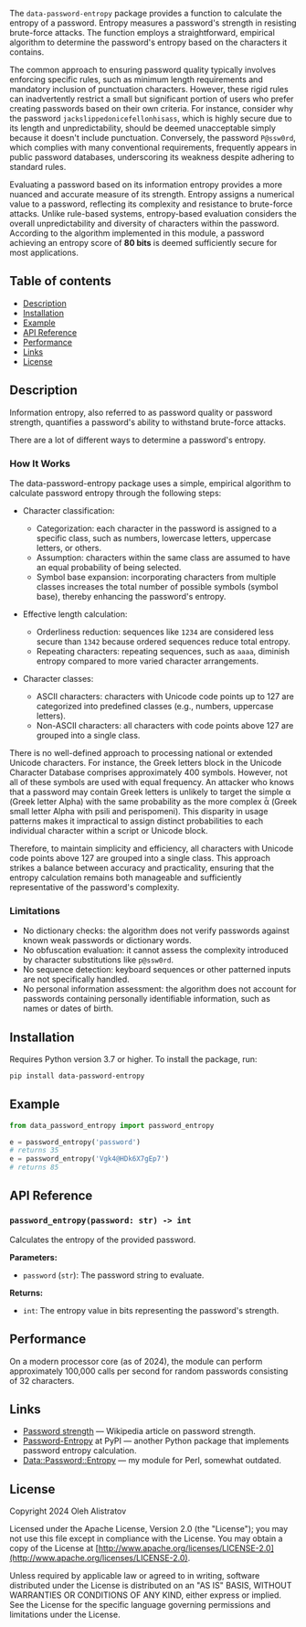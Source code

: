 The `data-password-entropy` package provides a function to calculate the entropy of a password. Entropy measures a password's strength in resisting brute-force attacks. The function employs a straightforward, empirical algorithm to determine the password's entropy based on the characters it contains.

The common approach to ensuring password quality typically involves enforcing specific rules, such as minimum length requirements and mandatory inclusion of punctuation characters. However, these rigid rules can inadvertently restrict a small but significant portion of users who prefer creating passwords based on their own criteria. For instance, consider why the password `jackslippedonicefellonhisass`, which is highly secure due to its length and unpredictability, should be deemed unacceptable simply because it doesn't include punctuation. Conversely, the password `P@ssw0rd`, which complies with many conventional requirements, frequently appears in public password databases, underscoring its weakness despite adhering to standard rules.

Evaluating a password based on its information entropy provides a more nuanced and accurate measure of its strength. Entropy assigns a numerical value to a password, reflecting its complexity and resistance to brute-force attacks. Unlike rule-based systems, entropy-based evaluation considers the overall unpredictability and diversity of characters within the password. According to the algorithm implemented in this module, a password achieving an entropy score of **80 bits** is deemed sufficiently secure for most applications.

## Table of contents
* [Description](#description)
* [Installation](#installation)
* [Example](#example)
* [API Reference](#api-reference)
* [Performance](#performance)
* [Links](#links)
* [License](#license)


## Description
Information entropy, also referred to as password quality or password strength, quantifies a password's ability to withstand brute-force attacks.

There are a lot of different ways to determine a password's entropy. 

### How It Works
The data-password-entropy package uses a simple, empirical algorithm to calculate password entropy through the following steps:

* Character classification:
    * Categorization: each character in the password is assigned to a specific class, such as numbers, lowercase letters, uppercase letters, or others.
    * Assumption: characters within the same class are assumed to have an equal probability of being selected.
    * Symbol base expansion: incorporating characters from multiple classes increases the total number of possible symbols (symbol base), thereby enhancing the password's entropy.

* Effective length calculation:
    * Orderliness reduction: sequences like `1234` are considered less secure than `1342` because ordered sequences reduce total entropy.
    * Repeating characters: repeating sequences, such as `aaaa`, diminish entropy compared to more varied character arrangements.

* Character classes:
    * ASCII characters: characters with Unicode code points up to 127 are categorized into predefined classes (e.g., numbers, uppercase letters).
    * Non-ASCII characters: all characters with code points above 127 are grouped into a single class.

There is no well-defined approach to processing national or extended Unicode characters. For instance, the Greek letters block in the Unicode Character Database comprises approximately 400 symbols. However, not all of these symbols are used with equal frequency. An attacker who knows that a password may contain Greek letters is unlikely to target the simple α (Greek letter Alpha) with the same probability as the more complex ἆ (Greek small letter Alpha with psili and perispomeni). This disparity in usage patterns makes it impractical to assign distinct probabilities to each individual character within a script or Unicode block.

Therefore, to maintain simplicity and efficiency, all characters with Unicode code points above 127 are grouped into a single class. This approach strikes a balance between accuracy and practicality, ensuring that the entropy calculation remains both manageable and sufficiently representative of the password's complexity.

### Limitations
* No dictionary checks: the algorithm does not verify passwords against known weak passwords or dictionary words.
* No obfuscation evaluation: it cannot assess the complexity introduced by character substitutions like `p@ssw0rd`.
* No sequence detection: keyboard sequences or other patterned inputs are not specifically handled.
* No personal information assessment: the algorithm does not account for passwords containing personally identifiable information, such as names or dates of birth.


## Installation
Requires Python version 3.7 or higher. To install the package, run:
```bash
pip install data-password-entropy
```


## Example
```python
from data_password_entropy import password_entropy

e = password_entropy('password')
# returns 35
e = password_entropy('Vgk4@HDk6X7gEp7')
# returns 85
```

## API Reference
### `password_entropy(password: str) -> int`

Calculates the entropy of the provided password.

**Parameters:**
- `password` (`str`): The password string to evaluate.

**Returns:**
- `int`: The entropy value in bits representing the password's strength.


## Performance
On a modern processor core (as of 2024), the module can perform approximately 100,000 calls per second for random passwords consisting of 32 characters.


## Links
* [Password strength](https://en.wikipedia.org/wiki/Password_strength) — Wikipedia article on password strength.
* [Password-Entropy](https://pypi.org/project/Password-Entropy/) at PyPI — another Python package that implements password entropy calculation.
* [Data::Password::Entropy](https://metacpan.org/pod/Data::Password::Entropy) — my module for Perl, somewhat outdated.

## License
Copyright 2024 Oleh Alistratov

Licensed under the Apache License, Version 2.0 (the "License");
you may not use this file except in compliance with the License.
You may obtain a copy of the License at [http://www.apache.org/licenses/LICENSE-2.0](http://www.apache.org/licenses/LICENSE-2.0).

Unless required by applicable law or agreed to in writing, software
distributed under the License is distributed on an "AS IS" BASIS,
WITHOUT WARRANTIES OR CONDITIONS OF ANY KIND, either express or implied.
See the License for the specific language governing permissions and
limitations under the License.
